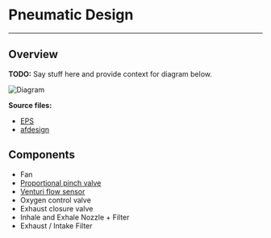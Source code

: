 # Pneumatic Design

-------------

## Overview

**TODO:** Say stuff here and provide context for diagram below.

![Diagram](assets/pneumatic-diagram.png)

**Source files:**

* [EPS](assets/pneumatic-diagram.eps)
* [afdesign](assets/pneumatic-diagram.afdesign)

## Components

- Fan
- [Proportional pinch valve](/research-development/project-pinch-valve)
- [Venturi flow sensor](/research-development/project-venturi)
- Oxygen control valve
- Exhaust closure valve
- Inhale and Exhale Nozzle + Filter
- Exhaust / Intake Filter

